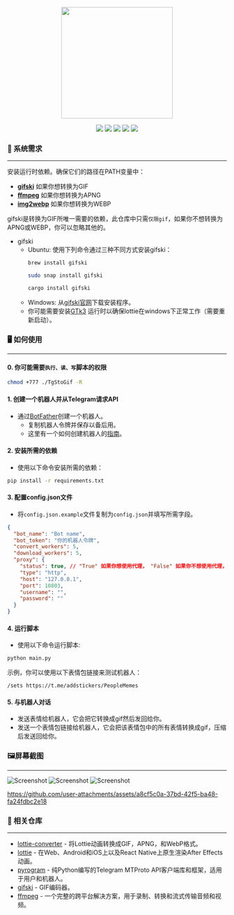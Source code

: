<p align="center">
    <img src="./images/img_3.gif" width="256px">
</p>
<p align="center">
    <img src="https://img.shields.io/badge/Python-3.11-blue">
    <a href="readme.md"><img src="https://img.shields.io/badge/Lang-English-red"></a>
    <a href="//julym.com/"><img src="https://img.shields.io/badge/Site-julym.com-pink"></a>
    <img src="https://img.shields.io/badge/version-1.0.0-yellow">
    <a href="//github.com/SwaggyMacro/TgStoGifBot"><img src="https://img.shields.io/badge/Repo-TgStoGifBot-green"></a>
</p>

### 📝 系统需求
---
安装运行时依赖。确保它们的路径在PATH变量中：

- **[gifski](https://gif.ski)** 如果你想转换为GIF
- **[ffmpeg](https://ffmpeg.org)** 如果你想转换为APNG
- **[img2webp](https://developers.google.com/speed/webp/docs/img2webp)** 如果你想转换为WEBP

gifski是转换为GIF所唯一需要的依赖，此仓库中只需`仅限gif`，如果你不想转换为APNG或WEBP，你可以忽略其他的。

- gifski
    - Ubuntu: 使用下列命令通过三种不同方式安装gifski：
      ```bash
      brew install gifski
      ```
      ```bash
      sudo snap install gifski
      ```
      ```bash
      cargo install gifski
      ```
    - Windows: 从[gifski官网](https://gif.ski/)下载安装程序。
    - 你可能需要安装[GTk3](https://github.com/tschoonj/GTK-for-Windows-Runtime-Environment-Installer/releases)
      运行时以确保lottie在windows下正常工作（需要重新启动）。

### 🖥️ 如何使用
---

#### 0. 你可能需要`执行、读、写`脚本的权限

```bash
chmod +777 ./TgStoGif -R
```

#### 1. 创建一个机器人并从Telegram请求API
- 通过[BotFather](https://t.me/BotFather)创建一个机器人。
    - 复制机器人令牌并保存以备后用。
    - 这里有一个如何创建机器人的[指南](https://core.telegram.org/bots#6-botfather)。

#### 2. 安装所需的依赖

- 使用以下命令安装所需的依赖：

```bash
pip install -r requirements.txt
```
#### 3. 配置config.json文件
- 将`config.json.example`文件复制为`config.json`并填写所需字段。
```json
{
  "bot_name": "Bot name",
  "bot_token": "你的机器人令牌",
  "convert_workers": 5,
  "download_workers": 5,
  "proxy": {
    "status": true, // "True" 如果你想使用代理， "False" 如果你不想使用代理，并填写下面的代理详情，记得删掉这条注释。
    "type": "http",
    "host": "127.0.0.1",
    "port": 10803,
    "username": "",
    "password": ""
  }
}
```
#### 4. 运行脚本

- 使用以下命令运行脚本:
```bash
python main.py
```

示例，你可以使用以下表情包链接来测试机器人：
```
/sets https://t.me/addstickers/PeopleMemes
```

#### 5. 与机器人对话
- 发送表情给机器人，它会把它转换成gif然后发回给你。
- 发送一个表情包链接给机器人，它会把该表情包中的所有表情转换成gif，压缩后发送回给你。

### 🖼️屏幕截图
---
![Screenshot](./images/img.png)
![Screenshot](./images/img_1.png)
![Screenshot](./images/img_2.png)

https://github.com/user-attachments/assets/a8cf5c0a-37bd-42f5-ba48-fa24fdbc2e18


### 🔗 相关仓库
---
- [lottie-converter](https://github.com/ed-asriyan/lottie-converter) - 将Lottie动画转换成GIF，APNG，和WebP格式。
- [lottie](https://gitlab.com/mattbas/python-lottie) - 在Web、Android和iOS上以及React Native上原生渲染After Effects动画。
- [pyrogram](https://github.com/pyrogram/pyrogram) - 纯Python编写的Telegram MTProto API客户端库和框架，适用于用户和机器人。
- [gifski](https://github.com/ImageOptim/gifski) - GIF编码器。
- [ffmpeg](https://github.com/FFmpeg/FFmpeg) - 一个完整的跨平台解决方案，用于录制、转换和流式传输音频和视频。
